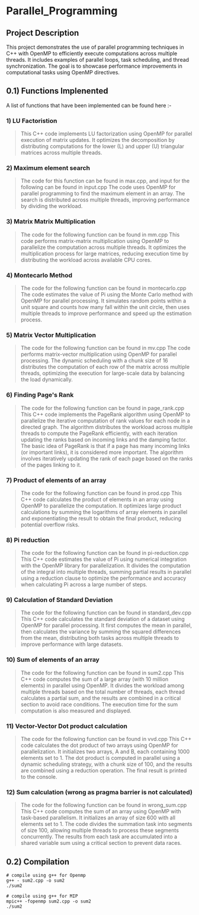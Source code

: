 # Parallel_Programming

## Project Description
This project demonstrates the use of parallel programming techniques in C++ with OpenMP to efficiently execute computations across multiple threads. It includes examples of parallel loops, task scheduling, and thread synchronization. The goal is to showcase performance improvements in computational tasks using OpenMP directives.

## 0.1) Functions Implenented
A list of functions that have been implemented can be found here :-

### 1) LU Factoristion
>This C++ code implements LU factorization using OpenMP for parallel execution of matrix updates. It optimizes the decomposition by distributing computations for the lower (L) and upper (U) triangular matrices across multiple threads.

### 2) Maximum element search
>The code for this function can be found in max.cpp, and input for the following can be found in input.cpp
The code uses OpenMP for parallel programming to find the maximum element in an array. The search is distributed across multiple threads, improving performance by dividing the workload.

### 3) Matrix Matrix Multiplication
>The code for the following function can be found in mm.cpp
This code performs matrix-matrix multiplication using OpenMP to parallelize the computation across multiple threads. It optimizes the multiplication process for large matrices, reducing execution time by distributing the workload across available CPU cores.

### 4) Montecarlo Method
>The code for the following function can be found in montecarlo.cpp
The code estimates the value of Pi using the Monte Carlo method with OpenMP for parallel processing. It simulates random points within a unit square and counts how many fall within the unit circle, then uses multiple threads to improve performance and speed up the estimation process.

### 5) Matrix Vector Multiplication
>The code for the following function can be found in mv.cpp
The code performs matrix-vector multiplication using OpenMP for parallel processing. The dynamic scheduling with a chunk size of 16 distributes the computation of each row of the matrix across multiple threads, optimizing the execution for large-scale data by balancing the load dynamically.

### 6) Finding Page's Rank
>The code for the following function can be found in page_rank.cpp
This C++ code implements the PageRank algorithm using OpenMP to parallelize the iterative computation of rank values for each node in a directed graph. The algorithm distributes the workload across multiple threads to compute the PageRank efficiently, with each iteration updating the ranks based on incoming links and the damping factor.
>The basic idea of PageRank is that if a page has many incoming links (or important links), it is considered more important. The algorithm involves iteratively updating the rank of each page based on the ranks of the pages linking to it.


### 7) Product of elements of an array
>The code for the following function can be found in prod.cpp
This C++ code calculates the product of elements in an array using OpenMP to parallelize the computation. It optimizes large product calculations by summing the logarithms of array elements in parallel and exponentiating the result to obtain the final product, reducing potential overflow risks.

### 8) Pi reduction
>The code for the following function can be found in pi-reduction.cpp
This C++ code estimates the value of Pi using numerical integration with the OpenMP library for parallelization. It divides the computation of the integral into multiple threads, summing partial results in parallel using a reduction clause to optimize the performance and accuracy when calculating Pi across a large number of steps.

### 9) Calculation of Standard Deviation
>The code for the following function can be found in standard_dev.cpp
This C++ code calculates the standard deviation of a dataset using OpenMP for parallel processing. It first computes the mean in parallel, then calculates the variance by summing the squared differences from the mean, distributing both tasks across multiple threads to improve performance with large datasets.

### 10) Sum of elements of an array
>The code for the following function can be found in sum2.cpp 
This C++ code computes the sum of a large array (with 10 million elements) in parallel using OpenMP. It divides the workload among multiple threads based on the total number of threads, each thread calculates a partial sum, and the results are combined in a critical section to avoid race conditions. The execution time for the sum computation is also measured and displayed. 

### 11) Vector-Vector Dot product calculation
>The code for the following function can be found in vvd.cpp 
This C++ code calculates the dot product of two arrays using OpenMP for parallelization. It initializes two arrays, A and B, each containing 1000 elements set to 1. The dot product is computed in parallel using a dynamic scheduling strategy, with a chunk size of 100, and the results are combined using a reduction operation. The final result is printed to the console.

### 12) Sum calculation (wrong as pragma barrier is not calculated)
>The code for the following function can be found in wrong_sum.cpp 
This C++ code computes the sum of an array using OpenMP with task-based parallelism. It initializes an array of size 600 with all elements set to 1. The code divides the summation task into segments of size 100, allowing multiple threads to process these segments concurrently. The results from each task are accumulated into a shared variable sum using a critical section to prevent data races.

## 0.2) Compilation
>
```shell
# compile using g++ for Openmp
g++ - sum2.cpp -o sum2
./sum2

# compile using g++ for MIP
mpic++ -fopenmp sum2.cpp -o sum2
./sum2
```
